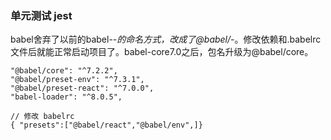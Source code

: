 

### 单元测试 jest
babel舍弃了以前的babel-*-*的命名方式，改成了@babel/*-*。修改依赖和.babelrc文件后就能正常启动项目了。babel-core7.0之后，包名升级为@babel/core。

```
"@babel/core": "^7.2.2",
"@babel/preset-env": "^7.3.1",
"@babel/preset-react": "^7.0.0",
"babel-loader": "^8.0.5",

// 修改 babelrc
{ "presets":["@babel/react","@babel/env",]}
```